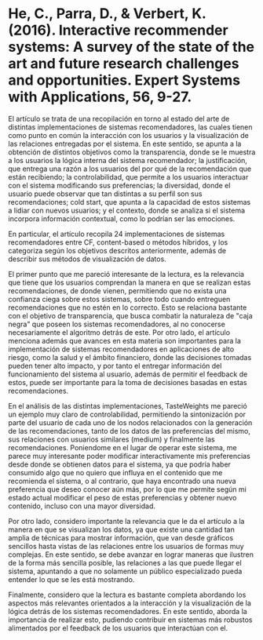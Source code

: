 # He, C., Parra, D., & Verbert, K. (2016). Interactive recommender systems: A survey of the state of the art and future research challenges and opportunities. Expert Systems with Applications, 56, 9-27.

El artículo se trata de una recopilación en torno al estado del arte de distintas implementaciones de sistemas recomendadores, las cuales tienen como punto en común la interacción con los usuarios y la visualización de las relaciones entregadas por el sistema. En este sentido, se apunta a la obtención de distintos objetivos como la transparencia, donde se le muestra a los usuarios la lógica interna del sistema recomendador; la justificación, que entrega una razón a los usuarios del por qué de la recomendación que están recibiendo; la controlabilidad, que permite a los usuarios interactuar con el sistema modificando sus preferencias; la diversidad, donde el usuario puede observar que tan distintas a su perfil son sus recomendaciones; cold start, que apunta a la capacidad de estos sistemas a lidiar con nuevos usuarios; y el contexto, donde se analiza si el sistema incorpora información contextual, como lo podrían ser las emociones.

En particular, el artículo recopila 24 implementaciones de sistemas recomendadores entre CF, content-based o métodos híbridos, y los categoriza según los objetivos descritos anteriormente, además de describir sus métodos de visualización de datos.

El primer punto que me pareció interesante de la lectura, es la relevancia que tiene que los usuarios comprendan la manera en que se realizan estas recomendaciones, de donde vienen, permitiendo que no exista una confianza ciega sobre estos sistemas, sobre todo cuando entreguen recomendaciones que no estén en lo correcto. Esto se relaciona bastante con el objetivo de transparencia, que busca combatir la naturaleza de "caja negra" que poseen los sistemas recomendadores, al no conocerse necesariamente el algoritmo detrás de este. Por otro lado, el artículo menciona además que avances en esta materia son importantes para la implementación de sistemas recomendadores en aplicaciones de alto riesgo, como la salud y el ámbito financiero, donde las decisiones tomadas pueden tener alto impacto, y por tanto el entregar información del funcionamiento del sistema al usuario, además de permitir el feedback de estos, puede ser importante para la toma de decisiones basadas en estas recomendaciones.

En el análisis de las distintas implementaciones, TasteWeights me pareció un ejemplo muy claro de controlabilidad, permitiendo la sintonización por parte del usuario de cada uno de los nodos relacionados con la generación de las recomendaciones, tanto de los datos de las preferencias del mismo, sus relaciones con usuarios similares (medium) y finalmente las recomendaciones. Poniendome en el lugar de operar este sistema, me parece muy interesante poder modificar interactivamente mis preferencias desde donde se obtienen datos para el sistema, ya que podría haber consumido algo que no quiero que influya en el contenido que me recomienda el sistema, o al contrario, que haya encontrado una nueva preferencia que deseo conocer aún más, por lo que me permite según mi estado actual modificar el peso de estas preferencias y obtener nuevo contenido, incluso con una mayor diversidad.

Por otro lado, considero importante la relevancia que le da el artículo a la manera en que se visualizan los datos, ya que existe una cantidad tan amplia de técnicas para mostrar información, que van desde gráficos sencillos hasta vistas de las relaciones entre los usuarios de formas muy complejas. En este sentido, se debe avanzar en lograr maneras que ilustren de la forma más sencilla posible, las relaciones a las que puede llegar el sistema, apuntando a que no solamente un público especializado pueda entender lo que se les está mostrando.

Finalmente, considero que la lectura es bastante completa abordando los aspectos más relevantes orientados a la interacción y la visualización de la lógica detrás de los sistemas recomendadores. En este sentido, aborda la importancia de realizar esto, pudiendo contribuir en sistemas más robustos alimentados por el feedback de los usuarios que interactúan con el. 